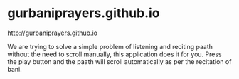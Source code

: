 # gurbaniprayers.github.io

http://gurbaniprayers.github.io

We are trying to solve a simple problem of listening and reciting paath without the need to scroll manually, this application does it for you. Press the play button and the paath will scroll automatically as per the recitation of bani.
